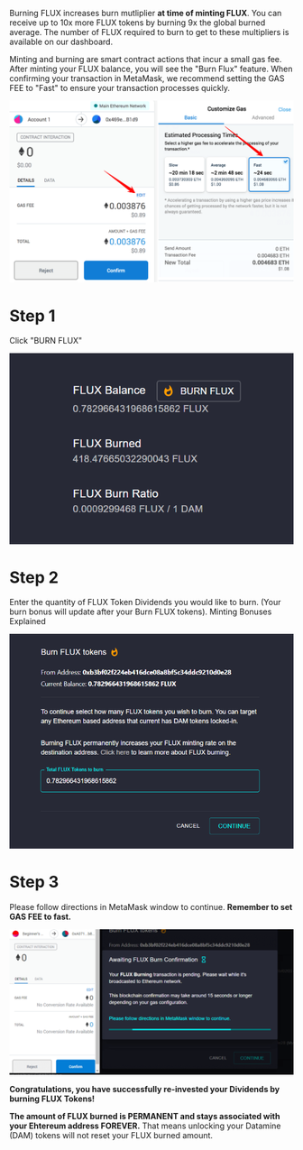 Burning FLUX increases burn mutliplier **at time of minting FLUX**. You can receive up to 10x more FLUX tokens by burning 9x the global burned average. The number of FLUX required to burn to get to these multipliers is available on our dashboard.

Minting and burning are smart contract actions that incur a small gas fee. After minting your FLUX balance, you will see the "Burn Flux" feature. 
When confirming your transaction in MetaMask, we recommend setting the GAS FEE to "Fast" to ensure your transaction processes quickly.

![Burning](../../helpArticles/assets/images/pngs/burningFlux/burningFlux1.png)

# Step 1
Click "BURN FLUX"

![Burning](../../helpArticles/assets/images/pngs/burningFlux/burningFlux2.png#_maxWidth=512)

# Step 2
Enter the quantity of FLUX Token Dividends you would like to burn.
(Your burn bonus will update after your Burn FLUX tokens). Minting Bonuses Explained

![Burning](../../helpArticles/assets/images/pngs/burningFlux/burningFlux3.png)

# Step 3
Please follow directions in MetaMask window to continue. **Remember to set GAS FEE to fast.**

![Burning](../../helpArticles/assets/images/pngs/burningFlux/burningFlux4.png)

**Congratulations, you have successfully re-invested your Dividends by burning FLUX Tokens!**

**The amount of FLUX burned is PERMANENT and stays associated with your Ehtereum address FOREVER.** That means unlocking your Datamine (DAM) tokens will not reset your FLUX burned amount.